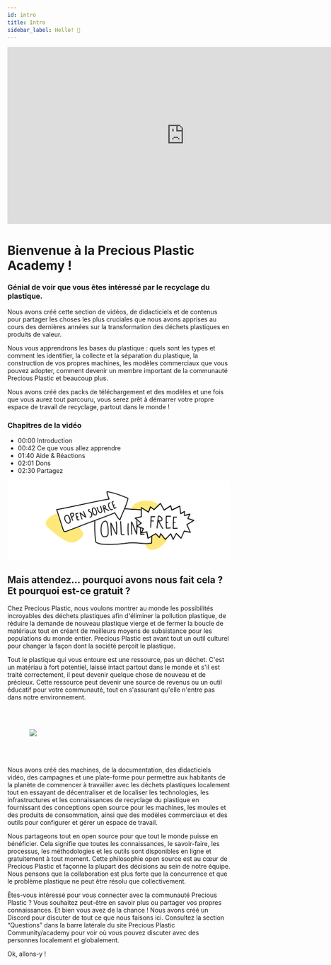 ```yaml
---
id: intro
title: Intro
sidebar_label: Hello! 🤙
---
```


<div class="videocontainer">
  <iframe width="800" height="400" src="https://www.youtube.com/embed/dP1s7viFZHY" frameborder="0" allow="accelerometer; autoplay; encrypted-media; gyroscope; picture-in-picture" allowfullscreen></iframe>
</div>

<style>
:root {
  --highlight: #e1e1e1;
  --hover: #e1e1e1;
}
</style>

# Bienvenue à la Precious Plastic Academy !

<div class="videoChapters">
<div class="videoChaptersMain">

### Génial de voir que vous êtes intéressé par le recyclage du plastique.
Nous avons créé cette section de vidéos, de didacticiels et de contenus pour partager les choses les plus cruciales que nous avons apprises au cours des dernières années sur la transformation des déchets plastiques en produits de valeur. 

Nous vous apprendrons les bases du plastique : quels sont les types et comment les identifier, la collecte et la séparation du plastique, la construction de vos propres machines, les modèles commerciaux que vous pouvez adopter, comment devenir un membre important de la communauté Precious Plastic et beaucoup plus. 

Nous avons créé des packs de téléchargement et des modèles et une fois que vous aurez tout parcouru, vous serez prêt à démarrer votre propre espace de travail de recyclage, partout dans le monde !

</div>
<div class="videoChaptersSidebar">

### Chapitres de la vidéo

- 00:00 Introduction
- 00:42 Ce que vous allez apprendre
- 01:40 Aide & Réactions
- 02:01 Dons
- 02:30 Partagez

</div>
</div>

![Opn Source](assets/Intro/opensource.svg)

## Mais attendez... pourquoi avons nous fait cela ? Et pourquoi est-ce gratuit ?

Chez Precious Plastic, nous voulons montrer au monde les possibilités incroyables des déchets plastiques afin d'éliminer la pollution plastique, de réduire la demande de nouveau plastique vierge et de fermer la boucle de matériaux tout en créant de meilleurs moyens de subsistance pour les populations du monde entier. Precious Plastic est avant tout un outil culturel pour changer la façon dont la société perçoit le plastique.

Tout le plastique qui vous entoure est une ressource, pas un déchet. C'est un matériau à fort potentiel, laissé intact partout dans le monde et s'il est traité correctement, il peut devenir quelque chose de nouveau et de précieux. Cette ressource peut devenir une source de revenus ou un outil éducatif pour votre communauté, tout en s'assurant qu'elle n'entre pas dans notre environnement.

<img style="padding: 50px" src="./assets/Intro/PP_universe.svg" width="500px" />

Nous avons créé des machines, de la documentation, des didacticiels vidéo, des campagnes et une plate-forme pour permettre aux habitants de la planète de commencer à travailler avec les déchets plastiques localement tout en essayant de décentraliser et de localiser les technologies, les infrastructures et les connaissances de recyclage du plastique en fournissant des conceptions open source pour les machines, les moules et des produits de consommation, ainsi que des modèles commerciaux et des outils pour configurer et gérer un espace de travail.

Nous partageons tout en open source pour que tout le monde puisse en bénéficier. Cela signifie que toutes les connaissances, le savoir-faire, les processus, les méthodologies et les outils sont disponibles en ligne et gratuitement à tout moment. Cette philosophie open source est au cœur de Precious Plastic et façonne la plupart des décisions au sein de notre équipe. Nous pensons que la collaboration est plus forte que la concurrence et que le problème plastique ne peut être résolu que collectivement.

<p class="note">Êtes-vous intéressé pour vous connecter avec la communauté Precious Plastic ? Vous souhaitez peut-être en savoir plus ou partager vos propres connaissances. Et bien vous avez de la chance ! Nous avons créé un Discord pour discuter de tout ce que nous faisons ici. Consultez la section “Questions” dans la barre latérale du site Precious Plastic Community/academy pour voir où vous pouvez discuter avec des personnes localement et globalement.</p>

Ok, allons-y !
